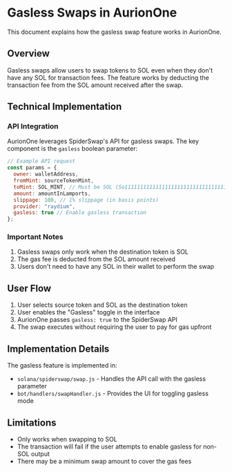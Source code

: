 # Gasless Swaps in AurionOne

This document explains how the gasless swap feature works in AurionOne.

## Overview

Gasless swaps allow users to swap tokens to SOL even when they don't have any SOL for transaction fees. The feature works by deducting the transaction fee from the SOL amount received after the swap.

## Technical Implementation

### API Integration

AurionOne leverages SpiderSwap's API for gasless swaps. The key component is the `gasless` boolean parameter:

```javascript
// Example API request
const params = {
  owner: walletAddress,
  fromMint: sourceTokenMint,
  toMint: SOL_MINT, // Must be SOL (So11111111111111111111111111111111111111112)
  amount: amountInLamports,
  slippage: 100, // 1% slippage (in basis points)
  provider: "raydium",
  gasless: true // Enable gasless transaction
};
```

### Important Notes

1. Gasless swaps only work when the destination token is SOL
2. The gas fee is deducted from the SOL amount received
3. Users don't need to have any SOL in their wallet to perform the swap

## User Flow

1. User selects source token and SOL as the destination token
2. User enables the "Gasless" toggle in the interface
3. AurionOne passes `gasless: true` to the SpiderSwap API
4. The swap executes without requiring the user to pay for gas upfront

## Implementation Details

The gasless feature is implemented in:
- `solana/spiderswap/swap.js` - Handles the API call with the gasless parameter
- `bot/handlers/swapHandler.js` - Provides the UI for toggling gasless mode

## Limitations

- Only works when swapping to SOL
- The transaction will fail if the user attempts to enable gasless for non-SOL output
- There may be a minimum swap amount to cover the gas fees
